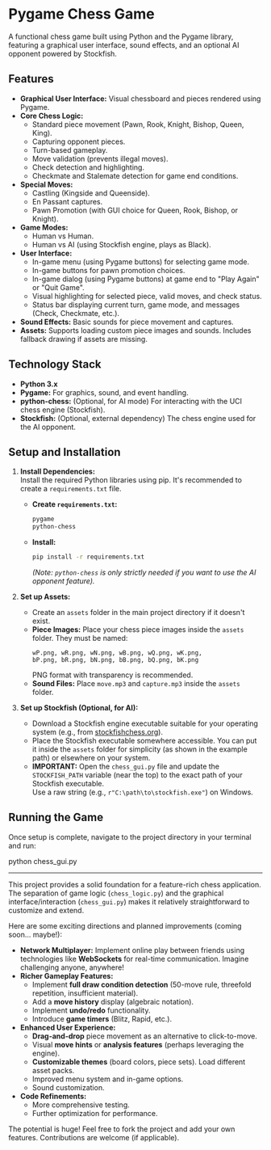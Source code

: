 # Pygame Chess Game

A functional chess game built using Python and the Pygame library, featuring a graphical user interface, sound effects, and an optional AI opponent powered by Stockfish.

## Features

* **Graphical User Interface:** Visual chessboard and pieces rendered using Pygame.
* **Core Chess Logic:**
  * Standard piece movement (Pawn, Rook, Knight, Bishop, Queen, King).
  * Capturing opponent pieces.
  * Turn-based gameplay.
  * Move validation (prevents illegal moves).
  * Check detection and highlighting.
  * Checkmate and Stalemate detection for game end conditions.
* **Special Moves:**
  * Castling (Kingside and Queenside).
  * En Passant captures.
  * Pawn Promotion (with GUI choice for Queen, Rook, Bishop, or Knight).
* **Game Modes:**
  * Human vs Human.
  * Human vs AI (using Stockfish engine, plays as Black).
* **User Interface:**
  * In-game menu (using Pygame buttons) for selecting game mode.
  * In-game buttons for pawn promotion choices.
  * In-game dialog (using Pygame buttons) at game end to "Play Again" or "Quit Game".
  * Visual highlighting for selected piece, valid moves, and check status.
  * Status bar displaying current turn, game mode, and messages (Check, Checkmate, etc.).
* **Sound Effects:** Basic sounds for piece movement and captures.
* **Assets:** Supports loading custom piece images and sounds. Includes fallback drawing if assets are missing.

## Technology Stack

* **Python 3.x**
* **Pygame:** For graphics, sound, and event handling.
* **python-chess:** (Optional, for AI mode) For interacting with the UCI chess engine (Stockfish).
* **Stockfish:** (Optional, external dependency) The chess engine used for the AI opponent.

## Setup and Installation

1. **Install Dependencies:**  
   Install the required Python libraries using pip. It's recommended to create a `requirements.txt` file.

   * **Create `requirements.txt`:**
     ```txt
     pygame
     python-chess
     ```

   * **Install:**
     ```bash
     pip install -r requirements.txt
     ```
     *(Note: `python-chess` is only strictly needed if you want to use the AI opponent feature).*

2. **Set up Assets:**
   * Create an `assets` folder in the main project directory if it doesn't exist.
   * **Piece Images:** Place your chess piece images inside the `assets` folder. They must be named:
     ```
     wP.png, wR.png, wN.png, wB.png, wQ.png, wK.png,
     bP.png, bR.png, bN.png, bB.png, bQ.png, bK.png
     ```
     PNG format with transparency is recommended.
   * **Sound Files:** Place `move.mp3` and `capture.mp3` inside the `assets` folder.

3. **Set up Stockfish (Optional, for AI):**
   * Download a Stockfish engine executable suitable for your operating system (e.g., from [stockfishchess.org](https://stockfishchess.org/download/)).
   * Place the Stockfish executable somewhere accessible. You can put it inside the `assets` folder for simplicity (as shown in the example path) or elsewhere on your system.
   * **IMPORTANT:** Open the `chess_gui.py` file and update the `STOCKFISH_PATH` variable (near the top) to the exact path of your Stockfish executable.  
     Use a raw string (e.g., `r"C:\path\to\stockfish.exe"`) on Windows.

## Running the Game

Once setup is complete, navigate to the project directory in your terminal and run:

python chess_gui.py

---

This project provides a solid foundation for a feature-rich chess application. The separation of game logic (`chess_logic.py`) and the graphical interface/interaction (`chess_gui.py`) makes it relatively straightforward to customize and extend.

Here are some exciting directions and planned improvements (coming soon... maybe!):

* **Network Multiplayer:** Implement online play between friends using technologies like **WebSockets** for real-time communication. Imagine challenging anyone, anywhere!
* **Richer Gameplay Features:**
    * Implement **full draw condition detection** (50-move rule, threefold repetition, insufficient material).
    * Add a **move history** display (algebraic notation).
    * Implement **undo/redo** functionality.
    * Introduce **game timers** (Blitz, Rapid, etc.).
* **Enhanced User Experience:**
    * **Drag-and-drop** piece movement as an alternative to click-to-move.
    * Visual **move hints** or **analysis features** (perhaps leveraging the engine).
    * **Customizable themes** (board colors, piece sets). Load different asset packs.
    * Improved menu system and in-game options.
    * Sound customization.
* **Code Refinements:**
    * More comprehensive testing.
    * Further optimization for performance.

The potential is huge! Feel free to fork the project and add your own features. Contributions are welcome (if applicable).
